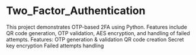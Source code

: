 # Two_Factor_Authentication
This project demonstrates OTP-based 2FA using Python. Features include QR code generation, OTP validation, AES encryption, and handling of failed attempts.  Features:  OTP generation &amp; validation QR code creation Secret key encryption Failed attempts handling
